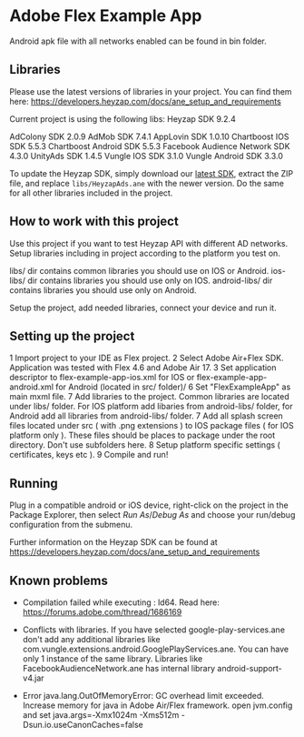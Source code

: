 # Adobe Flex Example App

Android apk file with all networks enabled can be found in bin folder.

## Libraries

Please use the latest versions of libraries in your project. You can find them here:
https://developers.heyzap.com/docs/ane_setup_and_requirements

Current project is using the following libs:
Heyzap SDK 9.2.4

AdColony SDK 2.0.9
AdMob SDK 7.4.1
AppLovin SDK 1.0.10
Chartboost IOS SDK 5.5.3
Chartboost Android SDK 5.5.3
Facebook Audience Network SDK 4.3.0
UnityAds SDK 1.4.5
Vungle IOS SDK 3.1.0
Vungle Android SDK 3.3.0

To update the Heyzap SDK, simply download our [latest SDK](https://developers.heyzap.com/sdk/download?platform=air),
extract the ZIP file, and replace `libs/HeyzapAds.ane` with the newer version. Do the same for all other libraries included in the project.

## How to work with this project

Use this project if you want to test Heyzap API with different AD networks.
Setup libraries including in project according to the platform you test on.

libs/ dir contains common libraries you should use on IOS or Android.
ios-libs/ dir contains libraries you should use only on IOS.
android-libs/ dir contains libraries you should use only on Android.

Setup the project, add needed libraries, connect your device and run it.

## Setting up the project

1 Import project to your IDE as Flex project.
2 Select Adobe Air+Flex SDK. Application was tested with Flex 4.6 and Adobe Air 17.
3 Set application descriptor to flex-example-app-ios.xml for IOS or flex-example-app-android.xml for Android (located in src/ folder)/
6 Set "FlexExampleApp" as main mxml file.
7 Add libraries to the project. Common libraries are located under libs/ folder. For IOS platform add libaries from android-libs/ folder, for Android
add all libraries from android-libs/ folder.
7 Add all splash screen files located under src ( with .png extensions ) to IOS package files ( for IOS platform only ). 
These files should be places to package under the root directory. Don't use subfolders here.
8 Setup platform specific settings ( certificates, keys etc ).
9 Compile and run!

## Running
Plug in a compatible android or iOS device, right-click on the project in the Package Explorer, then select _Run As_/_Debug As_ and choose your run/debug configuration from the submenu.


Further information on the Heyzap SDK can be found at https://developers.heyzap.com/docs/ane_setup_and_requirements

## Known problems

- Compilation failed while executing : ld64. Read here: https://forums.adobe.com/thread/1686169

- Conflicts with libraries. If you have selected google-play-services.ane don't add any additional
libraries like com.vungle.extensions.android.GooglePlayServices.ane. You can have only 1 instance of the same library.
Libraries like FacebookAudienceNetwork.ane has internal library android-support-v4.jar 

- Error java.lang.OutOfMemoryError: GC overhead limit exceeded. Increase memory for java in Adobe Air/Flex framework. 
open jvm.config and set java.args=-Xmx1024m -Xms512m -Dsun.io.useCanonCaches=false

